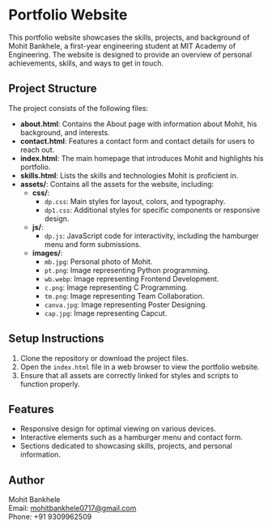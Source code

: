 # Portfolio Website

This portfolio website showcases the skills, projects, and background of Mohit Bankhele, a first-year engineering student at MIT Academy of Engineering. The website is designed to provide an overview of personal achievements, skills, and ways to get in touch.

## Project Structure

The project consists of the following files:

- **about.html**: Contains the About page with information about Mohit, his background, and interests.
- **contact.html**: Features a contact form and contact details for users to reach out.
- **index.html**: The main homepage that introduces Mohit and highlights his portfolio.
- **skills.html**: Lists the skills and technologies Mohit is proficient in.
- **assets/**: Contains all the assets for the website, including:
  - **css/**: 
    - `dp.css`: Main styles for layout, colors, and typography.
    - `dp1.css`: Additional styles for specific components or responsive design.
  - **js/**: 
    - `dp.js`: JavaScript code for interactivity, including the hamburger menu and form submissions.
  - **images/**: 
    - `mb.jpg`: Personal photo of Mohit.
    - `pt.png`: Image representing Python programming.
    - `wb.webp`: Image representing Frontend Development.
    - `c.png`: Image representing C Programming.
    - `tm.png`: Image representing Team Collaboration.
    - `canva.jpg`: Image representing Poster Designing.
    - `cap.jpg`: Image representing Capcut.

## Setup Instructions

1. Clone the repository or download the project files.
2. Open the `index.html` file in a web browser to view the portfolio website.
3. Ensure that all assets are correctly linked for styles and scripts to function properly.

## Features

- Responsive design for optimal viewing on various devices.
- Interactive elements such as a hamburger menu and contact form.
- Sections dedicated to showcasing skills, projects, and personal information.

## Author

Mohit Bankhele  
Email: mohitbankhele0717@gmail.com  
Phone: +91 9309962509  